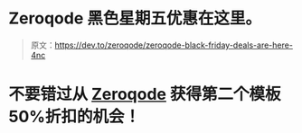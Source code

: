 # Zeroqode 黑色星期五优惠在这里。

> 原文：<https://dev.to/zeroqode/zeroqode-black-friday-deals-are-here-4nc>

# 不要错过从 [Zeroqode](https://blog.zeroqode.com/black-friday-is-finally-here-4d7baee886af) 获得第二个模板 50%折扣的机会！